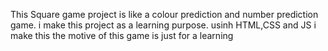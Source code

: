 This Square game project is like a colour prediction and number prediction game. i make this project as a learning purpose.
usinh HTML,CSS and JS i make this
the motive of this game is just for a learning
